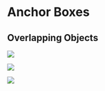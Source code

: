 # Anchor Boxes

## Overlapping Objects

![](../.gitbook/assets/screen-shot-2020-09-24-at-4.14.55-pm.png)

![](../.gitbook/assets/screen-shot-2020-09-24-at-4.18.00-pm.png)

![](../.gitbook/assets/screen-shot-2020-09-24-at-4.21.35-pm.png)


